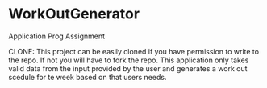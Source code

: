 # WorkOutGenerator
Application Prog Assignment

CLONE: This project can be easily cloned if you have permission to write to the repo. If not you will have to fork the repo.
This application only takes valid data from the input provided by the user and generates a work out scedule for te week based on that users needs.  
